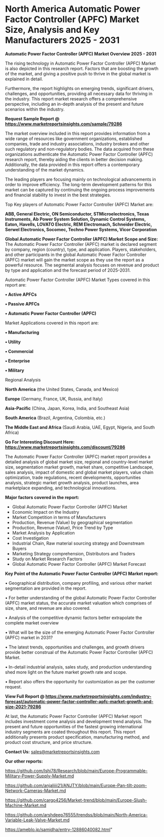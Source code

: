  # North America Automatic Power Factor Controller (APFC) Market Size, Analysis and Key Manufacturers 2025 - 2031

<Strong> Automatic Power Factor Controller (APFC) Market Overview 2025 - 2031</strong>

The rising technology in Automatic Power Factor Controller (APFC) Market is also depicted in this research report. Factors that are boosting the growth of the market, and giving a positive push to thrive in the global market is explained in detail.

Furthermore, the report highlights on emerging trends, significant drivers, challenges, and opportunities, providing all necessary data for thriving in the industry. This report market research offers a comprehensive perspective, including an in-depth analysis of the present and future scenarios within the industry.

<strong>Request Sample Report @ <a href=https://www.marketreportsinsights.com/sample/79286>https://www.marketreportsinsights.com/sample/79286</a></strong>

The market overview included in this report provides information from a wide range of resources like government organizations, established companies, trade and industry associations, industry brokers and other such regulatory and non-regulatory bodies. The data acquired from these organizations authenticate the Automatic Power Factor Controller (APFC) research report, thereby aiding the clients in better decision making. Additionally, the data provided in this report offers a contemporary understanding of the market dynamics.

The leading players are focusing mainly on technological advancements in order to improve efficiency. The long-term development patterns for this market can be captured by continuing the ongoing process improvements and financial stability to invest in the best strategies.

Top Key players of Automatic Power Factor Controller (APFC) Market are:

<strong>ABB, General Electric, ON Semiconductor, STMicroelectronics, Texas Instruments, Ab Power System Solution, Dynamic Control Systems, Eaton, Havells, LOVATO Electric, REM Electromach, Schneider Electric, Serwel Electronics, Socomec, Techno Power Systems, Vicor Corporation</strong>

<strong><b>Global Automatic Power Factor Controller (APFC) Market Scope and Size:</b></strong>
The Automatic Power Factor Controller (APFC) market is declared segment by company, region (country), type, and application. Players, stakeholders, and other participants in the global Automatic Power Factor Controller (APFC) market will gain the market scope as they use the report as a powerful resource. The segmental analysis focuses on revenue and product by type and application and the forecast period of 2025-2031.

Automatic Power Factor Controller (APFC) Market Types covered in this report are:

<strong>• Active APFCs

• Passive APFCs

• Automatic Power Factor Controller (APFC)</strong>

Market Applications covered in this report are:

<strong>• Manufacturing

• Utility

• Commercial

• Enterprise

• Military</strong> 

Regional Analysis

<strong>North America</strong> (the United States, Canada, and Mexico)

<strong>Europe</strong> (Germany, France, UK, Russia, and Italy)

<strong>Asia-Pacific</strong> (China, Japan, Korea, India, and Southeast Asia)

<strong>South America</strong> (Brazil, Argentina, Colombia, etc.)

<strong>The Middle East and Africa</strong> (Saudi Arabia, UAE, Egypt, Nigeria, and South Africa)

<strong>Go For Interesting Discount Here: <a href=https://www.marketreportsinsights.com/discount/79286>https://www.marketreportsinsights.com/discount/79286</a></strong>

The Automatic Power Factor Controller (APFC) market report provides a detailed analysis of global market size, regional and country-level market size, segmentation market growth, market share, competitive Landscape, sales analysis, impact of domestic and global market players, value chain optimization, trade regulations, recent developments, opportunities analysis, strategic market growth analysis, product launches, area marketplace expanding, and technological innovations.

<strong><b>Major factors covered in the report:</b></strong>
<ul>
  <li>Global Automatic Power Factor Controller (APFC) Market </li>
  <li>Economic Impact on the Industry</li>
  <li>Market Competition in terms of Manufacturers</li>
  <li>Production, Revenue (Value) by geographical segmentation</li>
  <li>Production, Revenue (Value), Price Trend by Type</li>
  <li>Market Analysis by Application</li>
  <li>Cost Investigation</li>
  <li>Industrial Chain, Raw material sourcing strategy and Downstream Buyers</li>
  <li>Marketing Strategy comprehension, Distributors and Traders</li>
  <li>Study on Market Research Factors</li>
  <li>Global Automatic Power Factor Controller (APFC) Market Forecast</li>
</ul>

<strong><b>Key Point of the Automatic Power Factor Controller (APFC) Market report:</b></strong>

• Geographical distribution, company profiling, and various other market segmentation are provided in the report.

• For better understanding of the global Automatic Power Factor Controller (APFC) market status, the accurate market valuation which comprises of size, share, and revenue are also covered.

• Analysis of the competitive dynamic factors better extrapolate the complete market overview

• What will be the size of the emerging Automatic Power Factor Controller (APFC) market in 2031?

• The latest trends, opportunities and challenges, and growth drivers provide better construal of the Automatic Power Factor Controller (APFC) Market.

• In-detail industrial analysis, sales study, and production understanding shed more light on the future market growth rate and scope.

• Report also offers the opportunity for customization as per the customer request.

<strong><b>View Full Report @ <a href=https://www.marketreportsinsights.com/industry-forecast/automatic-power-factor-controller-apfc-market-growth-and-size-2021-79286>https://www.marketreportsinsights.com/industry-forecast/automatic-power-factor-controller-apfc-market-growth-and-size-2021-79286</a></b></strong>


At last, the Automatic Power Factor Controller (APFC) Market report includes investment come analysis and development trend analysis. The present and future opportunities of the fastest growing international industry segments are coated throughout this report. This report additionally presents product specification, manufacturing method, and product cost structure, and price structure.

<strong>Contact Us:</strong>
sales@marketreportsinsights.com

<strong>Our other reports:</strong>

<a href=https://github.com/Ishi78/Research/blob/main/Europe-Programmable-Military-Power-Supply-Market.md>https://github.com/Ishi78/Research/blob/main/Europe-Programmable-Military-Power-Supply-Market.md</a>

<a href=https://github.com/anjaliiii21/ANJTY/blob/main/Europe-Pan-tilt-zoom-Network-Cameras-Market.md>https://github.com/anjaliiii21/ANJTY/blob/main/Europe-Pan-tilt-zoom-Network-Cameras-Market.md</a>

<a href=https://github.com/cargo4256/Market-trend/blob/main/Europe-Slush-Machine-Market.md>https://github.com/cargo4256/Market-trend/blob/main/Europe-Slush-Machine-Market.md</a>

<a href=https://github.com/arshdeep76555/trendss/blob/main/North-America-Variable-Leak-Valve-Market.md>https://github.com/arshdeep76555/trendss/blob/main/North-America-Variable-Leak-Valve-Market.md</a>

<a href=https://ameblo.jp/samidha/entry-12886040082.html>https://ameblo.jp/samidha/entry-12886040082.html</a>"
